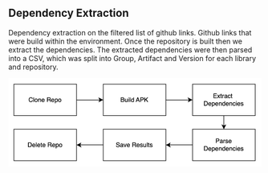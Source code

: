 ## Dependency Extraction

Dependency extraction on the filtered list of github links. Github links that 
were build within the environment. Once the repository is built then we extract the dependencies. 
The extracted dependencies were then parsed into a CSV, which was split into Group, Artifact and Version for each library 
and repository. 

![drawing](assests/extract.png)
